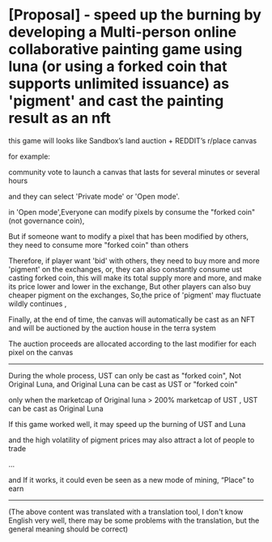 # [Proposal] - speed up the burning by developing a Multi-person online collaborative painting game using luna (or using a forked coin that supports unlimited issuance)  as 'pigment' and cast the painting result as an nft

this game will looks like Sandbox’s land auction + REDDIT’s r/place canvas  

for example:

community vote to launch a canvas that lasts for several minutes or several hours
 
and they can select 'Private mode' or 'Open mode'.

in 'Open mode',Everyone can modify pixels by consume the "forked coin"(not governance coin),

But if someone want to modify a pixel that has been modified by others, they need to consume more "forked coin" than others

Therefore, if player want 'bid' with others, they need to buy more and more 'pigment' on the exchanges,
or, they can also constantly consume ust casting forked coin, 
this will make its total supply more and more, and make its price lower and lower in the exchange,
But other players can also buy cheaper pigment on the exchanges,
So,the price of 'pigment' may fluctuate wildly continues ,

Finally, at the end of time, the canvas will automatically be cast as an NFT and will be auctioned by the auction house in the terra system  

The auction proceeds are allocated according to the last modifier for each pixel on the canvas
 
------------------------------------------------------------------------------------------------------------------------------------------

During the whole process, UST can only be cast as "forked coin", Not Original Luna,  and Original Luna can be cast as UST or "forked coin"

only when the marketcap of Original luna > 200% marketcap of UST , UST can be cast as Original Luna
 
If this game worked well, it may speed up the burning of UST and Luna

and the high volatility of pigment prices may also attract a lot of people to trade

...

and If it works, it could even be seen as a new mode of mining, “Place” to earn


------------------------------------------------------------------------------------------------------------------------------------------


(The above content was translated with a translation tool, I don't know English very well, there may be some problems with the translation, but the general meaning should be correct)
